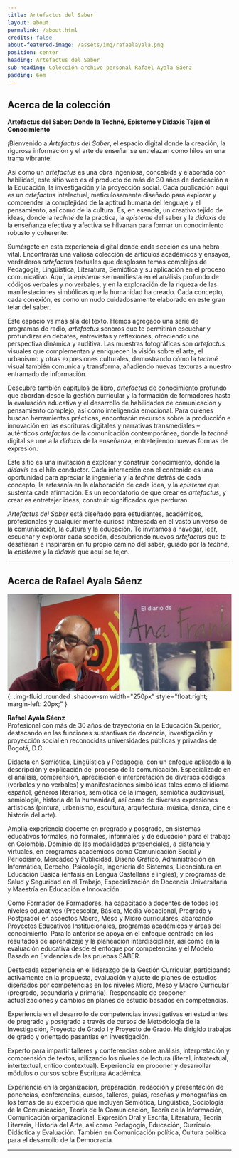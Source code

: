 ```yaml
---
title: Artefactus del Saber
layout: about
permalink: /about.html
credits: false
about-featured-image: /assets/img/rafaelayala.png
position: center
heading: Artefactus del Saber
sub-heading: Colección archivo personal Rafael Ayala Sáenz
padding: 6em
---
```


## Acerca de la colección

**Artefactus del Saber: Donde la Techné, Episteme y Didaxis Tejen el Conocimiento**

¡Bienvenido a *Artefactus del Saber*, el espacio digital donde la creación, la rigurosa información y el arte de enseñar se entrelazan como hilos en una trama vibrante!

Así como un *artefactus* es una obra ingeniosa, concebida y elaborada con habilidad, este sitio web es el producto de más de 30 años de dedicación a la Educación, la investigación y la proyección social. Cada publicación aquí es un *artefactus* intelectual, meticulosamente diseñado para explorar y comprender la complejidad de la aptitud humana del lenguaje y el pensamiento, así como de la cultura. Es, en esencia, un creativo tejido de ideas, donde la *techné* de la práctica, la *episteme* del saber y la *didaxis* de la enseñanza efectiva y afectiva se hilvanan para formar un conocimiento robusto y coherente.

Sumérgete en esta experiencia digital donde cada sección es una hebra vital. Encontrarás una valiosa colección de artículos académicos y ensayos, verdaderos *artefactus* textuales que desglosan temas complejos de Pedagogía, Lingüística, Literatura, Semiótica y su aplicación en el proceso comunicativo. Aquí, la *episteme* se manifiesta en el análisis profundo de códigos verbales y no verbales, y en la exploración de la riqueza de las manifestaciones simbólicas que la humanidad ha creado. Cada concepto, cada conexión, es como un nudo cuidadosamente elaborado en este gran telar del saber.

Este espacio va más allá del texto. Hemos agregado una serie de programas de radio, *artefactus* sonoros que te permitirán escuchar y profundizar en debates, entrevistas y reflexiones, ofreciendo una perspectiva dinámica y auditiva. Las muestras fotográficas son *artefactus* visuales que complementan y enriquecen la visión sobre el arte, el urbanismo y otras expresiones culturales, demostrando cómo la *techné* visual también comunica y transforma, añadiendo nuevas texturas a nuestro entramado de información.

Descubre también capítulos de libro, *artefactus* de conocimiento profundo que abordan desde la gestión curricular y la formación de formadores hasta la evaluación educativa y el desarrollo de habilidades de comunicación y pensamiento complejo, así como inteligencia emocional. Para quienes buscan herramientas prácticas, encontrarán recursos sobre la producción e innovación en las escrituras digitales y narrativas transmediales – auténticos *artefactus* de la comunicación contemporánea, donde la *techné* digital se une a la *didaxis* de la enseñanza, entretejiendo nuevas formas de expresión.

Este sitio es una invitación a explorar y construir conocimiento, donde la *didaxis* es el hilo conductor. Cada interacción con el contenido es una oportunidad para apreciar la ingeniería y la *techné* detrás de cada concepto, la artesanía en la elaboración de cada idea, y la *episteme* que sustenta cada afirmación. Es un recordatorio de que crear es *artefactus*, y crear es entretejer ideas, construir significados que perduran.

*Artefactus del Saber* está diseñado para estudiantes, académicos, profesionales y cualquier mente curiosa interesada en el vasto universo de la comunicación, la cultura y la educación. Te invitamos a navegar, leer, escuchar y explorar cada sección, descubriendo nuevos *artefactus* que te desafiarán e inspirarán en tu propio camino del saber, guiado por la *techné*, la *episteme* y la *didaxis* que aquí se tejen.

---

## Acerca de Rafael Ayala Sáenz

![Rafael Ayala](/assets/img/rafaelayala.png){: .img-fluid .rounded .shadow-sm width="250px" style="float:right; margin-left: 20px;" }

**Rafael Ayala Sáenz**  
Profesional con más de 30 años de trayectoria en la Educación Superior, destacando en las funciones sustantivas de docencia, investigación y proyección social en reconocidas universidades públicas y privadas de Bogotá, D.C.

Didacta en Semiótica, Lingüística y Pedagogía, con un enfoque aplicado a la descripción y explicación del proceso de la comunicación. Especializado en el análisis, comprensión, apreciación e interpretación de diversos códigos (verbales y no verbales) y manifestaciones simbólicas tales como el idioma español, géneros literarios, semiótica de la imagen, semiótica audiovisual, semiología, historia de la humanidad, así como de diversas expresiones artísticas (pintura, urbanismo, escultura, arquitectura, música, danza, cine e historia del arte).

Amplia experiencia docente en pregrado y posgrado, en sistemas educativos formales, no formales, informales y de educación para el trabajo en Colombia. Dominio de las modalidades presenciales, a distancia y virtuales, en programas académicos como Comunicación Social y Periodismo, Mercadeo y Publicidad, Diseño Gráfico, Administración en Informática, Derecho, Psicología, Ingeniería de Sistemas, Licenciatura en Educación Básica (énfasis en Lengua Castellana e inglés), y programas de Salud y Seguridad en el Trabajo, Especialización de Docencia Universitaria y Maestría en Educación e Innovación.

Como Formador de Formadores, ha capacitado a docentes de todos los niveles educativos (Preescolar, Básica, Media Vocacional, Pregrado y Postgrado) en aspectos Macro, Meso y Micro curriculares, abarcando Proyectos Educativos Institucionales, programas académicos y áreas del conocimiento. Para lo anterior se apoya en el enfoque centrado en los resultados de aprendizaje y la planeación interdisciplinar, así como en la evaluación educativa desde el enfoque por competencias y el Modelo Basado en Evidencias de las pruebas SABER.

Destacada experiencia en el liderazgo de la Gestión Curricular, participando activamente en la propuesta, evaluación y ajuste de planes de estudios diseñados por competencias en los niveles Micro, Meso y Macro Curricular (pregrado, secundaria y primaria). Responsable de proponer actualizaciones y cambios en planes de estudio basados en competencias.

Experiencia en el desarrollo de competencias investigativas en estudiantes de pregrado y postgrado a través de cursos de Metodología de la Investigación, Proyecto de Grado I y Proyecto de Grado. Ha dirigido trabajos de grado y orientado pasantías en investigación.

Experto para impartir talleres y conferencias sobre análisis, interpretación y comprensión de textos, utilizando los niveles de lectura (literal, intratextual, intertextual, crítico contextual). Experiencia en proponer y desarrollar módulos o cursos sobre Escritura Académica.

Experiencia en la organización, preparación, redacción y presentación de ponencias, conferencias, cursos, talleres, guías, reseñas y monografías en los temas de su experticia que incluyen Semiótica, Lingüística, Sociología de la Comunicación, Teoría de la Comunicación, Teoría de la Información, Comunicación organizacional, Expresión Oral y Escrita, Literatura, Teoría Literaria, Historia del Arte, así como Pedagogía, Educación, Currículo, Didáctica y Evaluación. También en Comunicación política, Cultura política para el desarrollo de la Democracia.

---
